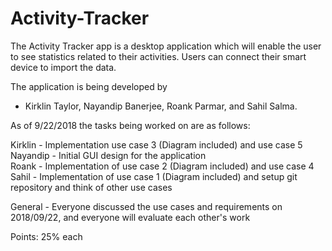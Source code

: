 # Activity-Tracker
The Activity Tracker app is a desktop application which will enable the user to see statistics related to their activities. Users can connect their smart device to import the data. 

The application is being developed by 
- Kirklin Taylor, Nayandip Banerjee, Roank Parmar, and Sahil Salma.

As of 9/22/2018 the tasks being worked on are as follows:

Kirklin - Implementation use case 3 (Diagram included) and use case 5  
Nayandip - Initial GUI design for the application  
Roank - Implementation of use case 2 (Diagram included) and use case 4  
Sahil - Implementation of use case 1 (Diagram included) and setup git repository and think of other use cases

General - Everyone discussed the use cases and requirements on 2018/09/22, and everyone will evaluate each other's work 

Points: 25% each
